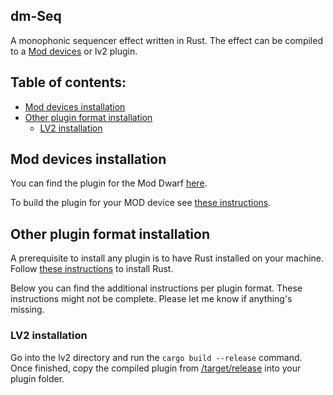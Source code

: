 ## dm-Seq

A monophonic sequencer effect written in Rust.
The effect can be compiled to a [Mod devices](https://moddevices.com/) or lv2 plugin.

## Table of contents:

- [Mod devices installation](#Mod-devices-installation)
- [Other plugin format installation](#Other-plugin-format-installation)
  - [LV2 installation](#LV2-installation)

## Mod devices installation

You can find the plugin for the Mod Dwarf [here](./lv2/dm-Seq.lv2/).

To build the plugin for your MOD device see [these instructions](https://github.com/moddevices/mod-plugin-builder).

## Other plugin format installation

A prerequisite to install any plugin is to have Rust installed on your machine.
Follow [these instructions](https://www.rust-lang.org/tools/install) to install Rust.

Below you can find the additional instructions per plugin format. These instructions might not be complete. Please let me know if anything's missing.

### LV2 installation

Go into the lv2 directory and run the `cargo build --release` command.
Once finished, copy the compiled plugin from [/target/release](./lv2/target/release) into your plugin folder.
